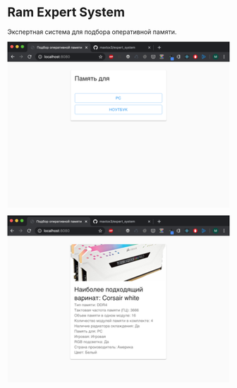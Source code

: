 # Ram Expert System

Экспертная система для подбора оперативной памяти.

![import](images/1.png) 

![import](images/2.png) 

